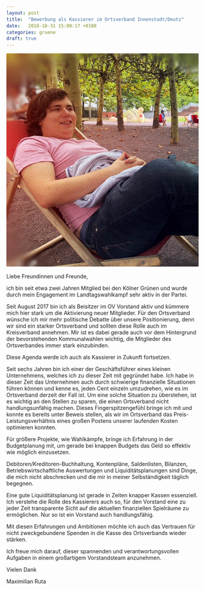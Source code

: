 ```yaml
---
layout: post
title:  "Bewerbung als Kassierer im Ortsverband Innenstadt/Deutz"
date:   2018-10-31 15:00:17 +0100
categories: gruene
draft: true
---
```


![Maximilian Ruta in einem Liegestuhl](/assets/images/2018/10/bewerbung.jpg)

Liebe Freundinnen und Freunde,

ich bin seit etwa zwei Jahren Mitglied bei den Kölner Grünen und wurde durch mein Engagement im Landtagswahlkampf sehr
aktiv in der Partei.

Seit August 2017 bin ich als Beisitzer im OV Vorstand aktiv und kümmere mich hier stark um die Aktivierung neuer
Mitglieder. Für den Ortsverband wünsche ich mir mehr politische Debatte über unsere Positionierung, denn wir sind ein
starker Ortsverband und sollten diese Rolle auch im Kreisverband annehmen. Mir ist es dabei gerade auch vor dem
Hintergrund der bevorstehenden Kommunalwahlen wichtig, die Mitglieder des Ortsverbandes immer stark einzubinden.

Diese Agenda werde ich auch als Kassierer in Zukunft fortsetzen.

Seit sechs Jahren bin ich einer der Geschäftsführer eines kleinen Unternehmens, welches ich zu dieser Zeit mit gegründet
habe.
Ich habe in dieser Zeit das Unternehmen auch durch schwierige finanzielle Situationen führen können und kenne es, jeden
Cent einzeln umzudrehen, wie es im Ortsverband derzeit der Fall ist. Um eine solche Situation zu überstehen, ist es
wichtig an den Stellen zu sparen, die einen Ortsverband nicht handlungsunfähig machen. Dieses Fingerspitzengefühl bringe
ich mit und konnte es bereits unter Beweis stellen, als wir im Ortsverband das Preis-Leistungsverhältnis eines großen
Postens unserer laufenden Kosten optimieren konnten.

Für größere Projekte, wie Wahlkämpfe, bringe ich Erfahrung in der Budgetplanung mit, um gerade bei knappen Budgets das
Geld so effektiv wie möglich einzusetzen.

Debitoren/Kreditoren-Buchhaltung, Kontenpläne, Saldenlisten, Bilanzen, Betriebswirtschaftliche Auswertungen und
Liquiditätsplanungen sind Dinge, die mich nicht abschrecken und die mir in meiner Selbständigkeit täglich begegnen.

Eine gute Liquiditätsplanung ist gerade in Zeiten knapper Kassen essenziell. Ich verstehe die Rolle des Kassierers auch
so, für den Vorstand eine zu jeder Zeit transparente Sicht auf die aktuellen finanziellen Spielräume zu ermöglichen. Nur
so ist ein Vorstand auch handlungsfähig.

Mit diesen Erfahrungen und Ambitionen möchte ich auch das Vertrauen für nicht zweckgebundene Spenden in die Kasse des
Ortsverbands wieder stärken.

Ich freue mich darauf, dieser spannenden und verantwortungsvollen Aufgaben in einem großartigem Vorstandsteam
anzunehmen.

Vielen Dank

Maximilian Ruta
